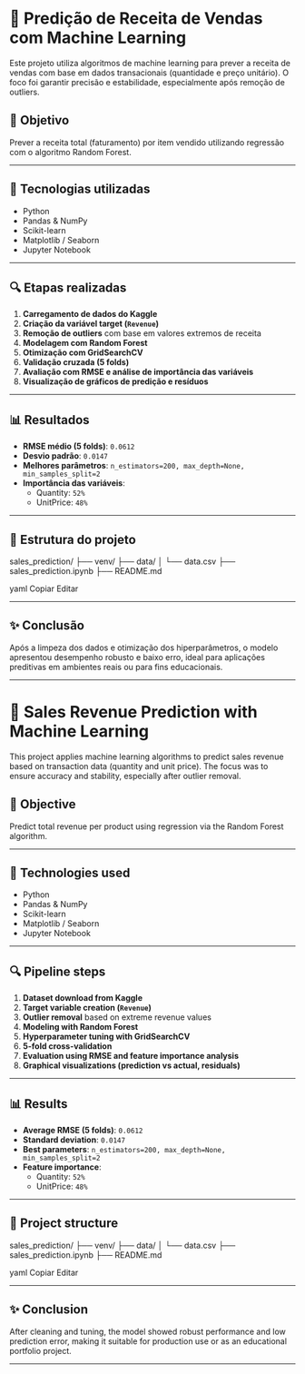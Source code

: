 # 🛒 Predição de Receita de Vendas com Machine Learning

Este projeto utiliza algoritmos de machine learning para prever a receita de vendas com base em dados transacionais (quantidade e preço unitário). O foco foi garantir precisão e estabilidade, especialmente após remoção de outliers.

## 📌 Objetivo
Prever a receita total (faturamento) por item vendido utilizando regressão com o algoritmo Random Forest.

---

## 🧠 Tecnologias utilizadas
- Python
- Pandas & NumPy
- Scikit-learn
- Matplotlib / Seaborn
- Jupyter Notebook

---

## 🔍 Etapas realizadas

1. **Carregamento de dados do Kaggle**
2. **Criação da variável target (`Revenue`)**
3. **Remoção de outliers** com base em valores extremos de receita
4. **Modelagem com Random Forest**
5. **Otimização com GridSearchCV**
6. **Validação cruzada (5 folds)**
7. **Avaliação com RMSE e análise de importância das variáveis**
8. **Visualização de gráficos de predição e resíduos**

---

## 📊 Resultados

- **RMSE médio (5 folds)**: `0.0612`
- **Desvio padrão**: `0.0147`
- **Melhores parâmetros**: `n_estimators=200, max_depth=None, min_samples_split=2`
- **Importância das variáveis**:
  - Quantity: `52%`
  - UnitPrice: `48%`

---

## 📁 Estrutura do projeto

sales_prediction/
├── venv/
├── data/
│ └── data.csv
├── sales_prediction.ipynb
├── README.md

yaml
Copiar
Editar

---

## ✨ Conclusão

Após a limpeza dos dados e otimização dos hiperparâmetros, o modelo apresentou desempenho robusto e baixo erro, ideal para aplicações preditivas em ambientes reais ou para fins educacionais.

---

# 🛒 Sales Revenue Prediction with Machine Learning

This project applies machine learning algorithms to predict sales revenue based on transaction data (quantity and unit price). The focus was to ensure accuracy and stability, especially after outlier removal.

## 📌 Objective
Predict total revenue per product using regression via the Random Forest algorithm.

---

## 🧠 Technologies used
- Python
- Pandas & NumPy
- Scikit-learn
- Matplotlib / Seaborn
- Jupyter Notebook

---

## 🔍 Pipeline steps

1. **Dataset download from Kaggle**
2. **Target variable creation (`Revenue`)**
3. **Outlier removal** based on extreme revenue values
4. **Modeling with Random Forest**
5. **Hyperparameter tuning with GridSearchCV**
6. **5-fold cross-validation**
7. **Evaluation using RMSE and feature importance analysis**
8. **Graphical visualizations (prediction vs actual, residuals)**

---

## 📊 Results

- **Average RMSE (5 folds)**: `0.0612`
- **Standard deviation**: `0.0147`
- **Best parameters**: `n_estimators=200, max_depth=None, min_samples_split=2`
- **Feature importance**:
  - Quantity: `52%`
  - UnitPrice: `48%`

---

## 📁 Project structure

sales_prediction/
├── venv/
├── data/
│ └── data.csv
├── sales_prediction.ipynb
├── README.md

yaml
Copiar
Editar

---

## ✨ Conclusion

After cleaning and tuning, the model showed robust performance and low prediction error, making it suitable for production use or as an educational portfolio project.

---
